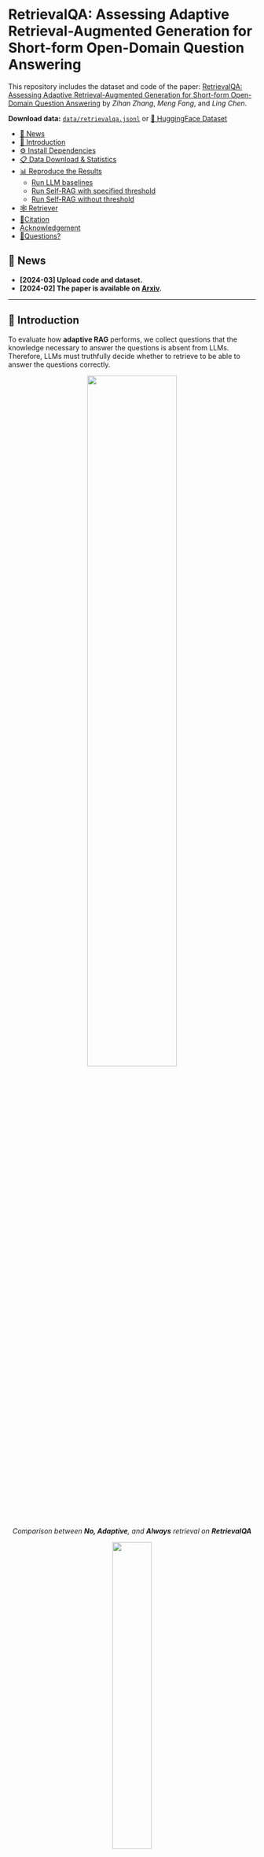 # RetrievalQA: Assessing Adaptive Retrieval-Augmented Generation for Short-form Open-Domain Question Answering

This repository includes the dataset and code of the paper: [RetrievalQA: Assessing Adaptive Retrieval-Augmented Generation for Short-form Open-Domain Question Answering](https://arxiv.org/abs/2402.16457) by *Zihan Zhang*, *Meng Fang*, and *Ling Chen*.

**Download data:**
[`data/retrievalqa.jsonl`](https://github.com/hyintell/RetrievalQA/tree/main/data) or
[🤗 HuggingFace Dataset](https://huggingface.co/datasets/zihanz/RetrievalQA) 


- [📢 News](#-news)
- [📖 Introduction](#-introduction)
- [⚙️ Install Dependencies](#️-install-dependencies)
- [📋 Data Download \& Statistics](#-data-download--statistics)
- [📊 Reproduce the Results](#-reproduce-the-results)
  - [Run LLM baselines](#run-llm-baselines)
  - [Run Self-RAG with specified threshold](#run-self-rag-with-specified-threshold)
  - [Run Self-RAG without threshold](#run-self-rag-without-threshold)
- [🕸️ Retriever](#️-retriever)
- [🌟Citation](#citation)
- [Acknowledgement](#acknowledgement)
- [🐞Questions?](#questions)

## 📢 News
- **[2024-03] Upload code and dataset.**
- **[2024-02] The paper is available on [Arxiv](https://arxiv.org/abs/2402.16457).**

---

## 📖 Introduction

To evaluate how **adaptive RAG** performs, we collect questions that the knowledge necessary to answer the questions is absent from LLMs. Therefore, LLMs must truthfully decide whether to retrieve to be able to answer the questions correctly.

<p align="center">
  <img 
    width="60%" height="60%"
    src="./figs/compare_no_ada_always.png"
  >
  <br>
  <em>Comparison between <b>No, Adaptive</b>, and <b>Always</b> retrieval on <b>RetrievalQA</b></em>
</p>

<p align="center">
  <img 
    width="40%" height="40%"
    src="./figs/sankey_vanilla_gpt35_crop.png"
  >
  <br>
  <em>At least half of the time, GPT-3.5 is unaware that it needs retrieval (red)</em>
</p>



## ⚙️ Install Dependencies

The code has been tested under Python 3.9. The following are the steps to set up the environment.

Create conda environment:
```bash
conda create -n retrievalqa python=3.9 -y
conda activate retrievalqa
```

Install [PyTorch](https://pytorch.org/get-started/previous-versions/#linux-and-windows-2): we used Pytorch 2.1.2 and CUDA 12.1 in the experiment; however, other versions might also work.
```bash
conda install pytorch==2.1.2 torchvision==0.16.2 torchaudio==2.1.2 pytorch-cuda=12.1 -c pytorch -c nvidia
```

Install libraries:
```bash
pip install -r requirements.txt
```

## 📋 Data Download & Statistics

We collect data from 5 sources and filter out answerable questions using GPT-4. In total, RetrievalQA has 1,271 questions. Please refer to the paper for more details.

RetrievalQA is available at the [`data/retrievalqa.jsonl`](https://github.com/hyintell/RetrievalQA/tree/main/data), you can also download it from [🤗 HuggingFace Dataset](https://huggingface.co/datasets/zihanz/RetrievalQA). `data/retrievalqa_gpt4.jsonl` contains only 250 selected examples used to test GPT-4 to save costs.

|      Category       | Data Source | # Original | # After Filtering | # Avg. Q Tokens | # Avg. Ans Tokens |
| :-----------------: | :---------: | :---------: | :----------------: | :--------------: | :----------------: |
| New world knowledge | RealTimeQA  |     397     |        188         |        19        |        3.1         |
|                     |   FreshQA   |     127     |         54         |       13.8       |        3.9         |                    
| Long-tail knowledge |   ToolQA    |     100     |         75         |       21.7       |        3.5         |
|                     |    PopQA    |    1,399    |        659         |       8.8        |         4          |                    
|                     |  TriviaQA   |    7,313    |        295         |       17.3       |        5.9         |                    
|    Total/Average    | **RetrievalQA** |    **9,336**    |       **1,271**        |       **13.2**       |        **4.3**         |


Here is an example of a data instance:
```json
{
  "data_source": "realtimeqa", 
  "question_id": "realtimeqa_20231013_1", 
  "question": "What percentage of couples are 'sleep divorced', according to new research?", 
  "ground_truth": ["15%"], 
  "context": [
    {
      "title": "Do We Sleep Longer When We Share a Bed?", 
      "text": "1.4% of respondents have started a sleep divorce, or sleeping separately from their partner, and maintained it in the past year. Adults who have ..."
    }, ...
  ]
}
```

where:
- `data_source`: the origin dataset of the question comes from
- `question`: the question
- `ground_truth`: a list of possible answers
- `context`: a list of dictionaries of retrieved relevant evidence. Note that the `title` of the document might be empty.


> [!IMPORTANT]
> We have pre-retrieved relevant documents for each question, as shown in the `context` field in the dataset. You can use these pre-retrieved documents for generation; however, please note that some retrieved documents might **not** have the information necessary to answer the question due to the retriever. 
> 
> In this paper, we focus more on the **retrieval accuracy** instead of the quality of the retriever. That is, we are more interested in *how accurate adaptive retrieval methods are in deciding when to retrieve*. You can retrieve documents yourself, as shown in the below [Retriever](#🕸️-retriever) section.


## 📊 Reproduce the Results

We have provided executable scripts to reproduce the results. Refer to the `.sh` files for different settings. If you wish to test GPT-3.5/4, you need to provide OpenAI API in [`openai_config.txt`](https://github.com/hyintell/RetrievalQA/blob/main/openai_config.txt).

### Run LLM baselines

```bash
bash run_lm.sh
```

- `prompt_method`: choose from `vanilla` prompting or `TA-ARE` prompting
- `retrieval_modes`: choose from `["adaptive_retrieval", "always_retrieval", "no_retrieval"]`
- `model_names`: choose LMs from [HuggingFace](https://huggingface.co/models) or use OpenAI API
  
> [!NOTE]  
> You can choose any text generation models from HuggingFace; however, we recommend choosing instruction fine-tuned models and using the suggested prompt templates. Additionally, since we use [vllm](https://github.com/vllm-project/vllm?tab=readme-ov-file#about) for accelerated inference, you should use the models that are supported by vllm. Otherwise, you can use [HF Pipeline](https://huggingface.co/docs/transformers/en/pipeline_tutorial) for inference.


### Run Self-RAG with specified threshold

```bash
bash run_selfrag.sh
```

- `thresholds`: set retrieval threshold


### Run Self-RAG without threshold

By default, `threshold=None`, which means Self-RAG will only retrieve when generating `[Retrieval]` tokens.

```bash
bash run_selfrag_no_threshold.sh
```

The code will generate a `score_*.json` file which contains all metrics, and a `predic_*.jsonl` file which contains all model predictions. We provide our results under the `results/reproduce` folder.



## 🕸️ Retriever

In the paper, for questions from different sources, we use differnt retrievers.

**RealTimeQA and FreshQA**

For new world knowledge questions, we use Google Search API provided by [SerpApi](https://serpapi.com/). You need to setup a SerpApi API key and refer to [`google_search.py`](https://github.com/hyintell/RetrievalQA/blob/main/google_search.py#L4) for searching. We only use the `title` and `snippet` from the search results.

**ToolQA**

The agenda corpus is synthesized with virtual names and events.
We use the retriever provided by [ToolQA](https://github.com/night-chen/ToolQA?tab=readme-ov-file#retriever) and search relevant documents from the [Chroma](https://github.com/night-chen/ToolQA/blob/main/benchmark/ReAct/code/tools/text/agenda_retriever.py) vector database.


**PopQA and TriviaQA**

We use the pre-retrieved documents provided by Self-RAG. You can follow their [retriever setup](https://github.com/AkariAsai/self-rag?tab=readme-ov-file#retriever-setup) to retrieve documents from Wikipedia.




## 🌟Citation

If you find our code, data, or the paper useful, please cite the paper:

```bibtex
@misc{zhang2024retrievalqa,
      title={RetrievalQA: Assessing Adaptive Retrieval-Augmented Generation for Short-form Open-Domain Question Answering}, 
      author={Zihan Zhang and Meng Fang and Ling Chen},
      year={2024},
      eprint={2402.16457},
      archivePrefix={arXiv},
      primaryClass={cs.CL}
}
```

## Acknowledgement

Our data and code are based on previous works:
- [RealTimeQA](https://github.com/realtimeqa/realtimeqa_public)
- [FreshQA](https://github.com/freshllms/freshqa)
- [ToolQA](https://github.com/night-chen/ToolQA)
- [PopQA](https://github.com/AlexTMallen/adaptive-retrieval)
- [TriviaQA](https://arxiv.org/abs/1705.03551)


## 🐞Questions?
If you have questions, please raise an [issue](https://github.com/hyintell/RetrievalQA/issues). 
